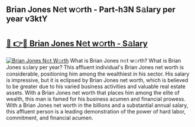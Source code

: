 ## Brian Jones N𝚎t w𝚘rth - Part-h3N S𝚊lary per year v3ktY

# <h2><a href="http://gc58ewd.nevu.top/?p=Brian+Jones">🔗 👉🔴 Brian Jones N𝚎t w𝚘rth - S𝚊lary</a></h2>

[![Brian Jones N𝚎t W𝚘rth](https://i.imgur.com/Oavwk0R.jpeg)](http://gc58ewd.nevu.top/?p=Brian+Jones)
What is Brian Jones n𝚎t w𝚘rth? What is Brian Jones s𝚊lary per year?
This affluent individual's Brian Jones net worth is considerable, positioning him among the wealthiest in his sector. His salary is impressive, but it is eclipsed by Brian Jones net worth, which is believed to be greater due to his varied business activities and valuable real estate assets. With a Brian Jones net worth that places him among the elite of wealth, this man is famed for his business acumen and financial prowess. With a Brian Jones net worth in the billions and a substantial annual salary, this affluent person is a leading demonstration of the power of hard labor, commitment, and financial acumen.
